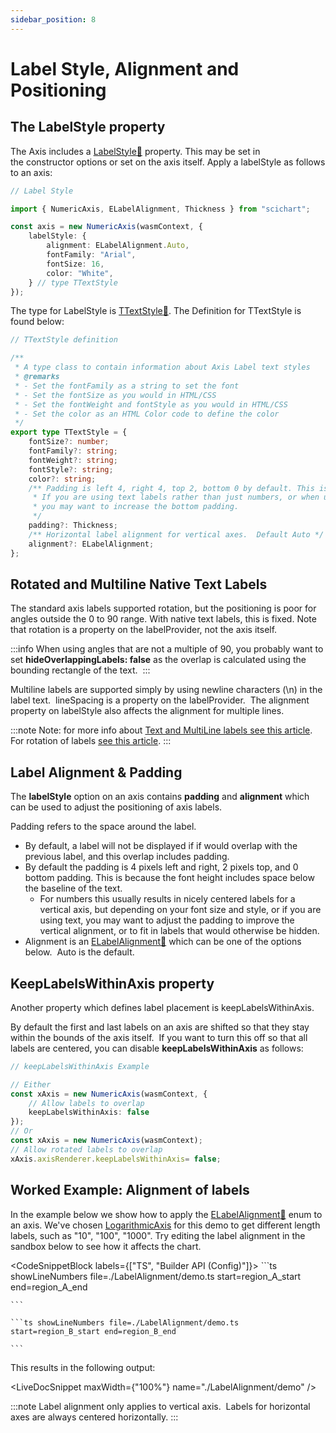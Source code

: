 ```yaml
---
sidebar_position: 8
---
```


# Label Style, Alignment and Positioning

The LabelStyle property
-----------------------

The Axis includes a [LabelStyle:blue_book:](https://www.scichart.com/documentation/js/current/typedoc/classes/axisbase2d.html#labelstyle) property. This may be set in the constructor options or set on the axis itself. Apply a labelStyle as follows to an axis:

```ts
// Label Style

import { NumericAxis, ELabelAlignment, Thickness } from "scichart";

const axis = new NumericAxis(wasmContext, {
    labelStyle: {
        alignment: ELabelAlignment.Auto,
        fontFamily: "Arial",
        fontSize: 16,
        color: "White",
    } // type TTextStyle
});
```

The type for LabelStyle is [TTextStyle:blue_book:](https://www.scichart.com/documentation/js/current/typedoc/index.html#ttextstyle). The Definition for TTextStyle is found below:

```ts
// TTextStyle definition

/**
 * A type class to contain information about Axis Label text styles
 * @remarks
 * - Set the fontFamily as a string to set the font
 * - Set the fontSize as you would in HTML/CSS
 * - Set the fontWeight and fontStyle as you would in HTML/CSS
 * - Set the color as an HTML Color code to define the color
 */
export type TTextStyle = {
    fontSize?: number;
    fontFamily?: string;
    fontWeight?: string;
    fontStyle?: string;
    color?: string;
    /** Padding is left 4, right 4, top 2, bottom 0 by default. This is because there is natural space below the text baseline.
     * If you are using text labels rather than just numbers, or when using native text, 
     * you may want to increase the bottom padding.
     */
    padding?: Thickness;
    /** Horizontal label alignment for vertical axes.  Default Auto */
    alignment?: ELabelAlignment;
};
```

Rotated and Multiline Native Text Labels
----------------------------------------

The standard axis labels supported rotation, but the positioning is poor for angles outside the 0 to 90 range. With native text labels, this is fixed. Note that rotation is a property on the labelProvider, not the axis itself.

:::info
When using angles that are not a multiple of 90, you probably want to set **hideOverlappingLabels: false** as the overlap is calculated using the bounding rectangle of the text. 
:::

Multiline labels are supported simply by using newline characters (\\n) in the label text.  lineSpacing is a property on the labelProvider.  The alignment property on labelStyle also affects the alignment for multiple lines. 

:::note
Note: for more info about [Text and MultiLine labels see this article](/2d-charts/axis-api/axis-labels/text-and-multi-line-labels).  
For rotation of labels [see this article](/2d-charts/axis-api/axis-labels/rotating-axis-labels).
:::



Label Alignment & Padding
-------------------------

The **labelStyle** option on an axis contains **padding** and **alignment** which can be used to adjust the positioning of axis labels.

Padding refers to the space around the label. 

*   By default, a label will not be displayed if if would overlap with the previous label, and this overlap includes padding. 
*   By default the padding is 4 pixels left and right, 2 pixels top, and 0 bottom padding. This is because the font height includes space below the baseline of the text. 
    *   For numbers this usually results in nicely centered labels for a vertical axis, but depending on your font size and style, or if you are using text, you may want to adjust the padding to improve the vertical alignment, or to fit in labels that would otherwise be hidden.
*   Alignment is an [ELabelAlignment:blue_book:](https://www.scichart.com/documentation/js/current/typedoc/enums/elabelalignment.html) which can be one of the options below.  Auto is the default. 

KeepLabelsWithinAxis property
-----------------------------

Another property which defines label placement is keepLabelsWithinAxis.

By default the first and last labels on an axis are shifted so that they stay within the bounds of the axis itself.  If you want to turn this off so that all labels are centered, you can disable **keepLabelsWithinAxis** as follows:

```ts
// keepLabelsWithinAxis Example

// Either
const xAxis = new NumericAxis(wasmContext, { 
    // Allow labels to overlap
    keepLabelsWithinAxis: false
});
// Or
const xAxis = new NumericAxis(wasmContext);
// Allow rotated labels to overlap
xAxis.axisRenderer.keepLabelsWithinAxis= false;
```

Worked Example: Alignment of labels
-----------------------------------

In the example below we show how to apply the [ELabelAlignment:blue_book:](https://www.scichart.com/documentation/js/current/typedoc/enums/elabelalignment.html) enum to an axis. We've chosen [LogarithmicAxis](/2d-charts/axis-api/axis-types/logarithmic-axis/index.md) for this demo to get different length labels, such as "10", "100", "1000". Try editing the label alignment in the sandbox below to see how it affects the chart.

<CodeSnippetBlock labels={["TS", "Builder API (Config)"]}>
    ```ts showLineNumbers file=./LabelAlignment/demo.ts start=region_A_start end=region_A_end
 
    ```

    ```ts showLineNumbers file=./LabelAlignment/demo.ts start=region_B_start end=region_B_end
 
    ```
</CodeSnippetBlock>

This results in the following output:

<LiveDocSnippet maxWidth={"100%"} name="./LabelAlignment/demo" />

:::note
Label alignment only applies to vertical axis.  Labels for horizontal axes are always centered horizontally.
:::